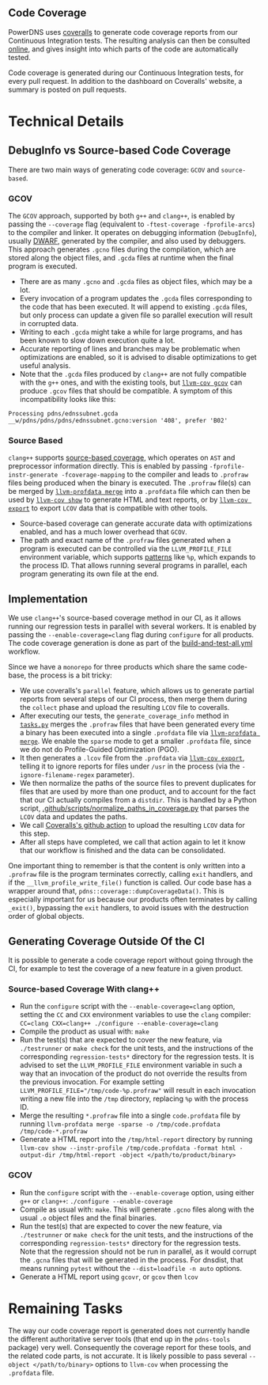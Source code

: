 Code Coverage
-------------

PowerDNS uses [coveralls](https://coveralls.io/) to generate code coverage reports from our Continuous Integration tests. The resulting analysis can then be consulted [online](https://coveralls.io/github/PowerDNS/pdns), and gives insight into which parts of the code are automatically tested.

Code coverage is generated during our Continuous Integration tests, for every pull request. In addition to the dashboard on Coveralls' website, a summary is posted on pull requests.

# Technical Details

## DebugInfo vs Source-based Code Coverage

There are two main ways of generating code coverage: `GCOV` and `source-based`.

### GCOV

The `GCOV` approach, supported by both `g++` and `clang++`, is enabled by passing the `--coverage` flag (equivalent to `-ftest-coverage -fprofile-arcs`) to the compiler and linker. It operates on debugging information (`DebugInfo`), usually [DWARF](https://dwarfstd.org/), generated by the compiler, and also used by debuggers.
This approach generates `.gcno` files during the compilation, which are stored along the object files, and `.gcda` files at runtime when the final program is executed.

* There are as many `.gcno` and `.gcda` files as object files, which may be a lot.
* Every invocation of a program updates the `.gcda` files corresponding to the code that has been executed. It will append to existing `.gcda` files, but only process can update a given file so parallel execution will result in corrupted data.
* Writing to each `.gcda` might take a while for large programs, and has been known to slow down execution quite a lot.
* Accurate reporting of lines and branches may be problematic when optimizations are enabled, so it is advised to disable optimizations to get useful analysis.
* Note that the `.gcda` files produced by `clang++` are not fully compatible with the `g++` ones, and with the existing tools, but [`llvm-cov gcov`](https://llvm.org/docs/CommandGuide/llvm-cov.html#llvm-cov-gcov) can produce `.gcov` files that should be compatible. A symptom of this incompatibility looks like this:

```
Processing pdns/ednssubnet.gcda
__w/pdns/pdns/pdns/ednssubnet.gcno:version '408', prefer 'B02'
```

### Source Based

`clang++` supports [source-based coverage](https://clang.llvm.org/docs/SourceBasedCodeCoverage.html), which operates on `AST` and preprocessor information directly. This is enabled by passing `-fprofile-instr-generate -fcoverage-mapping` to the compiler and leads to `.profraw` files being produced when the binary is executed. 
The `.profraw` file(s) can be merged by [`llvm-profdata merge`](https://llvm.org/docs/CommandGuide/llvm-profdata.html#profdata-merge) into a `.profdata` file which can then be used by [`llvm-cov show`](https://llvm.org/docs/CommandGuide/llvm-cov.html#llvm-cov-show) to generate HTML and text reports, or by [`llvm-cov export`](https://llvm.org/docs/CommandGuide/llvm-cov.html#llvm-cov-export) to export `LCOV` data that is compatible with other tools.

* Source-based coverage can generate accurate data with optimizations enabled, and has a much lower overhead that `GCOV`.
* The path and exact name of the `.profraw` files generated when a program is executed can be controlled via the `LLVM_PROFILE_FILE` environment variable, which supports [patterns](https://clang.llvm.org/docs/SourceBasedCodeCoverage.html#running-the-instrumented-program) like `%p`, which expands to the process ID. That allows running several programs in parallel, each program generating its own file at the end.

## Implementation

We use `clang++`'s source-based coverage method in our CI, as it allows running our regression tests in parallel with several workers. It is enabled by passing the `--enable-coverage=clang` flag during `configure` for all products.
The code coverage generation is done as part of the [build-and-test-all.yml](https://github.com/PowerDNS/pdns/blob/master/.github/workflows/build-and-test-all.yml) workflow.

Since we have a `monorepo` for three products which share the same code-base, the process is a bit tricky:

* We use coveralls's `parallel` feature, which allows us to generate partial reports from several steps of our CI process, then merge them during the `collect` phase and upload the resulting `LCOV` file to coveralls.
* After executing our tests, the `generate_coverage_info` method in [`tasks.py`](https://github.com/PowerDNS/pdns/blob/master/tasks.py) merges the `.profraw` files that have been generated every time a binary has been executed into a single `.profdata` file via [`llvm-profdata merge`](https://llvm.org/docs/CommandGuide/llvm-profdata.html#profdata-merge). We enable the `sparse` mode to get a smaller `.profdata` file, since we do not do Profile-Guided Optimization (PGO).
* It then generates a `.lcov` file from the `.profdata` via [`llvm-cov export`](https://llvm.org/docs/CommandGuide/llvm-cov.html#llvm-cov-export), telling it to ignore reports for files under `/usr` in the process (via the `-ignore-filename-regex` parameter).
* We then normalize the paths of the source files to prevent duplicates for files that are used by more than one product, and to account for the fact that our CI actually compiles from a `distdir`. This is handled by a Python script, [.github/scripts/normalize_paths_in_coverage.py](https://github.com/PowerDNS/pdns/blob/master/.github/scripts/normalize_paths_in_coverage.py) that parses the `LCOV` data and updates the paths.
* We call [Coveralls's github action](https://github.com/coverallsapp/github-action) to upload the resulting `LCOV` data for this step.
* After all steps have completed, we call that action again to let it know that our workflow is finished and the data can be consolidated.

One important thing to remember is that the content is only written into a `.profraw` file is the program terminates correctly, calling `exit` handlers, and if the `__llvm_profile_write_file()` function is called. Our code base has a wrapper around that, `pdns::coverage::dumpCoverageData()`.
This is especially important for us because our products often terminates by calling `_exit()`, bypassing the `exit` handlers, to avoid issues with the destruction order of global objects.

## Generating Coverage Outside Of the CI

It is possible to generate a code coverage report without going through the CI, for example to test the coverage of a new feature in a given product.

### Source-based Coverage With clang++

* Run the `configure` script with the `--enable-coverage=clang` option, setting the `CC` and `CXX` environment variables to use the `clang` compiler: `CC=clang CXX=clang++ ./configure --enable-coverage=clang`
* Compile the product as usual with: `make`
* Run the test(s) that are expected to cover the new feature, via `./testrunner` or `make check` for the unit tests, and the instructions of the corresponding `regression-tests*` directory for the regression tests. It is advised to set the `LLVM_PROFILE_FILE` environment variable in such a way that an invocation of the product do not override the results from the previous invocation. For example setting `LLVM_PROFILE_FILE="/tmp/code-%p.profraw"` will result in each invocation writing a new file into the `/tmp` directory, replacing `%p` with the process ID.
* Merge the resulting `*.profraw` file into a single `code.profdata` file by running `llvm-profdata merge -sparse -o /tmp/code.profdata /tmp/code-*.profraw`
* Generate a HTML report into the `/tmp/html-report` directory by running `llvm-cov show --instr-profile /tmp/code.profdata -format html -output-dir /tmp/html-report -object </path/to/product/binary>`

### GCOV

* Run the `configure` script with the `--enable-coverage` option, using either `g++` or `clang++`: `./configure --enable-coverage`
* Compile as usual with: `make`. This will generate `.gcno` files along with the usual `.o` object files and the final binaries.
* Run the test(s) that are expected to cover the new feature, via `./testrunner` or `make check` for the unit tests, and the instructions of the corresponding `regression-tests*` directory for the regression tests. Note that the regression should not be run in parallel, as it would corrupt the `.gcna` files that will be generated in the process. For dnsdist, that means running `pytest` without the `--dist=loadfile -n auto` options.
* Generate a HTML report using `gcovr`, or `gcov` then `lcov`

# Remaining Tasks

The way our code coverage report is generated does not currently handle the different authoritative server tools (that end up in the `pdns-tools` package) very well. Consequently the coverage report for these tools, and the related code parts, is not accurate.
It is likely possible to pass several `--object </path/to/binary>` options to `llvm-cov` when processing the `.profdata` file.
